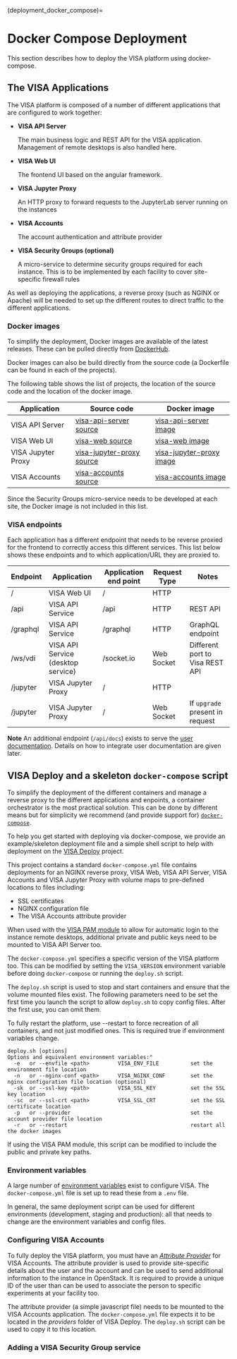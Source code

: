 (deployment_docker_compose)=
# Docker Compose Deployment

This section describes how to deploy the VISA platform using docker-compose.

## The VISA Applications

The VISA platform is composed of a number of different applications that are configured to work together:

- **VISA API Server**

  The main business logic and REST API for the VISA application. Management of remote desktops is also handled here.

- **VISA Web UI**

  The frontend UI based on the angular framework.

- **VISA Jupyter Proxy**

  An HTTP proxy to forward requests to the JupyterLab server running on the instances

- **VISA Accounts**

  The account authentication and attribute provider

- **VISA Security Groups (optional)**

  A micro-service to determine security groups required for each instance. This is to be implemented by each facility to cover site-specific firewall rules

As well as deploying the applications, a reverse proxy (such as NGINX or Apache) will be needed to set up the different routes to direct traffic to the different applications.

### Docker images

To simplify the deployment, Docker images are available of the latest releases. These can be pulled directly from [DockerHub](https://hub.docker.com/u/illgrenoble). 

Docker images can also be build directly from the source code (a Dockerfile can be found in each of the projects).

The following table shows the list of projects, the location of the source code and the location of the docker image.

|Application | Source code | Docker image |
|---|---|---|
| VISA API Server | [visa-api-server source](https://github.com/ILLGrenoble/visa-api-server) | [visa-api-server image](https://hub.docker.com/r/illgrenoble/visa-api-server) |
| VISA Web UI | [visa-web source](https://github.com/ILLGrenoble/visa-web) | [visa-web image](https://hub.docker.com/r/illgrenoble/visa-web) |
| VISA Jupyter Proxy | [visa-jupyter-proxy source](https://github.com/ILLGrenoble/visa-jupyter-proxy) | [visa-jupyter-proxy image](https://hub.docker.com/r/illgrenoble/visa-jupyter-proxy) |
| VISA Accounts | [visa-accounts source](https://github.com/ILLGrenoble/visa-accounts) | [visa-accounts image](https://hub.docker.com/r/illgrenoble/visa-accounts) |

Since the Security Groups micro-service needs to be developed at each site, the Docker image is not included in this list.

### VISA endpoints

Each application has a different endpoint that needs to be reverse proxied for the frontend to correctly access this different services. This list below shows these endpoints and to which application/URL they are proxied to.

| Endpoint  | Application | Application end point | Request Type | Notes |
|---|---|---|---|---|
| / | VISA Web UI | / | HTTP |
| /api | VISA API Service | /api | HTTP | REST API
| /graphql | VISA API Service | /graphql | HTTP | GraphQL endpoint
| /ws/vdi | VISA API Service (desktop service) | /socket.io | Web Socket | Different port to Visa REST API
| /jupyter | VISA Jupyter Proxy | / | HTTP |
| /jupyter | VISA Jupyter Proxy | / | Web Socket | If ```upgrade``` present in request


**Note** An additional endpoint (```/api/docs```) exists to serve the [user documentation](deploying_user_documentation). Details on how to integrate user documentation are given later.

## VISA Deploy and a skeleton ```docker-compose``` script

To simplify the deployment of the different containers and manage a reverse proxy to the different applications and enpoints, a container orchestrator is the most practical solution. This can be done by different means but for simplicity we recommend (and provide support for) [```docker-compose```](https://docs.docker.com/compose/).

To help you get started with deploying via docker-compose, we provide an example/skeleton deployment file and a simple shell script to help with deployment on the [VISA Deploy](https://github.com/ILLGrenoble/visa-deploy-scripts) project.

This project contains a standard ```docker-compose.yml``` file contains deployments for an NGINX reverse proxy, VISA Web, VISA API Server, VISA Accounts and VISA Jupyter Proxy with volume maps to pre-defined locations to files including:
 - SSL certificates
 - NGINX configuration file
 - The VISA Accounts attribute provider

When used with the [VISA PAM module](image_visa_pam) to allow for automatic login to the instance remote desktops, additional private and public keys need to be mounted to VISA API Server too.

The ```docker-compose.yml``` specifies a specific version of the VISA platform too. This can be modified by setting the ```VISA_VERSION``` environment variable before doing ```docker-compose``` or running the `deploy.sh` script.

The ```deploy.sh``` script is used to stop and start containers and ensure that the volume mounted files exist. The following parameters need to be set the first time you launch the script to allow `deploy.sh` to copy config files. After the first use, you can omit them. 

To fully restart the platform, use --restart to force recreation of all containers, and not just modified ones. This is required true if environment variables change.

```
deploy.sh [options]
Options and equivalent environment variables:"
  -e   or --envfile <path>         VISA_ENV_FILE          set the environment file location
  -n   or --nginx-conf <path>      VISA_NGINX_CONF        set the nginx configuration file location (optional)
  -sk  or --ssl-key <path>         VISA_SSL_KEY           set the SSL key location
  -sc  or --ssl-crt <path>         VISA_SSL_CRT           set the SSL certificate location
  -p   or --provider                                      set the account provider file location
  -r   or --restart                                       restart all the docker images
```

If using the VISA PAM module, this script can be modified to include the public and private key paths.

### Environment variables

A large number of [environment variables](deployment_environment_variables) exist to configure VISA. The `docker-compose.yml` file is set up to read these from a `.env` file. 

In general, the same deployment script can be used for different environments (development, staging and production): all that needs to change are the environment variables and config files.

### Configuring VISA Accounts

To fully deploy the VISA platform, you must have an [*Attribute Provider*](development_accounts_attribute_provider) for VISA Accounts. The attribute provider is used to provide site-specific details about the user and the account and can be used to send additional information to the instance in OpenStack. It is required to provide a unique ID of the user than can be used to associate the person to specific experiments at your facility too.

The attribute provider (a simple javascript file) needs to be mounted to the VISA Accounts application. The `docker-compose.yml` file expects it to be located in the *providers* folder of VISA Deploy. The `deploy.sh` script can be used to copy it to this location.

### Adding a VISA Security Group service





